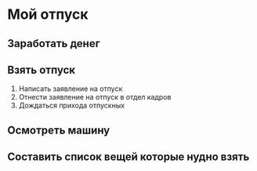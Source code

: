 # Мой отпуск 

## Заработать денег

## Взять отпуск
1. Написать заявление на отпуск 
2. Отнести заявление на отпуск в отдел кадров
3. Дождаться прихода отпускных

## Осмотреть машину 

## Составить список вещей которые нудно взять 